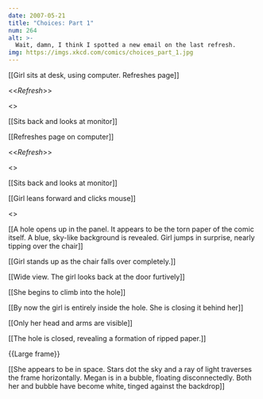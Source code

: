 ```yaml
---
date: 2007-05-21
title: "Choices: Part 1"
num: 264
alt: >-
  Wait, damn, I think I spotted a new email on the last refresh.
img: https://imgs.xkcd.com/comics/choices_part_1.jpg
---
```

[[Girl sits at desk, using computer. Refreshes page]]

<<*Refresh*>>

<<Click>>

[[Sits back and looks at monitor]]

[[Refreshes page on computer]]

<<*Refresh*>>

<<Click>>

[[Sits back and looks at monitor]]

[[Girl leans forward and clicks mouse]]

<<Click>>

[[A hole opens up in the panel. It appears to be the torn paper of the comic itself. A blue, sky-like background is revealed. Girl jumps in surprise, nearly tipping over the chair]]

[[Girl stands up as the chair falls over completely.]]

[[Wide view. The girl looks back at the door furtively]]

[[She begins to climb into the hole]]

[[By now the girl is entirely inside the hole. She is closing it behind her]]

[[Only her head and arms are visible]]

[[The hole is closed, revealing a formation of ripped paper.]]

{{Large frame}}

[[She appears to be in space. Stars dot the sky and a ray of light traverses the frame horizontally. Megan is in a bubble, floating disconnectedly. Both her and bubble have become white, tinged against the backdrop]]

